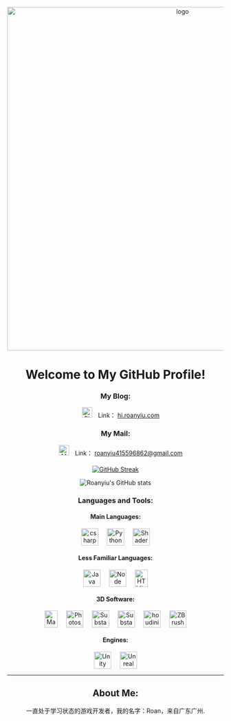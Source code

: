 <!-- 顶部居中 Logo -->
<p align="center">
  <img src="https://picgo.roanyiu.com/git_avatar.gif" alt="logo" width="800">
</p>

<!-- 欢迎标题 -->
<h1 align="center">Welcome to My GitHub Profile!</h1>

<p align="center">
<!-- 我的博客跟邮箱 -->
<div align="center" style="margin: 20px 0;">
    <h3>My Blog:</h3>
    <ul style="list-style-type: none;">
        <li>
            <img src="https://picgo.roanyiu.com/git_blog.ico" alt="Blog Icon" style="width: 24px; margin-right: 10px;"> <!-- 使用<img>标签引用本地图标 -->
            Link： <a href="https://hi.roanyiu.com">hi.roanyiu.com</a>
        </li>
    </ul>
</div>

<div align="center" style="margin: 20px 0;">
    <h3>My Mail:</h3>
    <ul style="list-style-type: none;">
        <li>
            <img src="https://picgo.roanyiu.com/Gmail.svg" alt="Mail Icon" style="width: 24px; margin-right: 10px;"> <!-- 使用<img>标签引用本地图标 -->
            Link： <a href="mailto:roanyiu415596862@gmail.com">roanyiu415596862@gmail.com</a>
        </li>
    </ul>
</div>
<!-- <br> -->

<!-- GitHub 统计数据 -->

<p align="center">

  <a href="https://git.io/streak-stats">
    <img src="https://streak-stats.demolab.com?user=RoanYiu&theme=shadow-green&hide_border=&locale=zh_Hans&date_format=M%20j%5B%2C%20Y%5D" alt="GitHub Streak">
  </a>
</p>
<!-- GitHub 统计数据 -->

<div align="center">

![Roanyiu's GitHub stats](https://github-readme-stats.vercel.app/api?username=Roanyiu&show_icons=true&bg_color=0d1117&title_color=2f8c3d&text_color=2f8c3d&icon_color=2f8c3d&border_color=2f8c3d&locale=cn)

<div>
  <h3 align="center">Languages and Tools:</h3>

  <!-- 语言方面 -->
  <div style="text-align: center; margin-bottom: 20px;">
    <h4>Main Languages:</h4>
    <div style="display: flex; justify-content: center; gap: 20px;">
      <img src="https://picgo.roanyiu.com/csharp.svg" alt="csharp" width="40" height="40"/>
      <img src="https://picgo.roanyiu.com/python.svg" alt="Python" width="40" height="40"/>
      <img src="https://picgo.roanyiu.com/shader.svg" alt="Shader" width="40" height="40"/>
    </div>
  </div>

  <div style="text-align: center; margin-bottom: 20px;">
    <h4>Less Familiar Languages:</h4>
    <div style="display: flex; justify-content: center; gap: 20px;">
      <img src="https://picgo.roanyiu.com/java.svg" alt="Java" width="40" height="40"/>
      <img src="https://picgo.roanyiu.com/node.svg" alt="Node" width="40" height="40"/>
      <img src="https://picgo.roanyiu.com/html.svg" alt="HTML.js" width="30" height="40"/>
    </div>
  </div>
</div>

  <!-- 三维软件 -->
  <div style="text-align: center; margin-bottom: 20px;">
    <h4>3D Software:</h4>
    <div style="display: flex; justify-content: center; gap: 20px;">
      <img src="https://picgo.roanyiu.com/maya.svg" alt="Maya" width="30" height="40"/>
      <img src="https://picgo.roanyiu.com/photoshop.svg" alt="Photoshop" width="40" height="40"/>
      <img src="https://picgo.roanyiu.com/substance_3d_painter.svg" alt="Substance Painter" width="40" height="40"/>
      <img src="https://picgo.roanyiu.com/substance_3d_designer.svg" alt="Substance Designer" width="40" height="40"/>
      <img src="https://picgo.roanyiu.com/houdini.svg" alt="houdini" width="40" height="40"/>
      <img src="https://picgo.roanyiu.com/zbrush.svg" alt="ZBrush" width="40" height="40"/>
    </div>
  </div>

  <!-- 游戏引擎 -->
  <div style="text-align: center;">
    <h4>Engines:</h4>
    <div style="display: flex; justify-content: center; gap: 20px;">
      <img src="https://picgo.roanyiu.com/unity.svg" alt="Unity" width="40" height="40"/>
      <img src="https://picgo.roanyiu.com/unreal.svg" alt="Unreal Engine" width="40" height="40"/>
    </div>
  </div>
</p>

---

<!-- 关于我 -->
  <div style="text-align: center; margin-bottom: 20px;">
  <h2>About Me:</h2>
  一直处于学习状态的游戏开发者，我的名字：Roan，来自广东广州.
</div>
